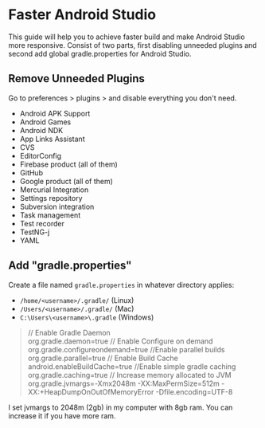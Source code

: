 # Faster Android Studio

This guide will help you to achieve faster build and make Android Studio more responsive. Consist of two parts, first disabling unneeded plugins and second add global gradle.properties for Android Studio.

## Remove Unneeded Plugins

Go to preferences > plugins > and disable everything you don't need.
 - Android APK Support 
 - Android Games
 - Android NDK
 - App Links Assistant
 - CVS
 - EditorConfig
 - Firebase product (all of them)
 - GitHub
 - Google product (all of them)
 - Mercurial Integration
 - Settings repository
 - Subversion integration
 - Task management
 - Test recorder
 - TestNG-j
 - YAML

## Add "gradle.properties"
Create a file named  `gradle.properties`  in whatever directory applies:

-   `/home/<username>/.gradle/`  (Linux)
-   `/Users/<username>/.gradle/`  (Mac)
-   `C:\Users\<username>\.gradle`  (Windows)

> // Enable Gradle Daemon  
org.gradle.daemon=true
// Enable Configure on demand  
org.gradle.configureondemand=true
//Enable parallel builds  
org.gradle.parallel=true
// Enable Build Cache  
android.enableBuildCache=true
//Enable simple gradle caching  
org.gradle.caching=true
// Increase memory allocated to JVM
org.gradle.jvmargs=-Xmx2048m -XX:MaxPermSize=512m -XX:+HeapDumpOnOutOfMemoryError -Dfile.encoding=UTF-8


I set jvmargs to 2048m (2gb) in my computer with 8gb ram. You can increase it if you have more ram.
